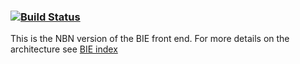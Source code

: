 ###    [![Build Status](https://travis-ci.org/nbnuk/nbn-bie.svg?branch=master)](https://travis-ci.org/nbnuk/nbn-bie)

This is the NBN version of the BIE front end.
For more details on the architecture see [BIE index](http://github.com/AtlasOfLivingAustralia/bie-index)